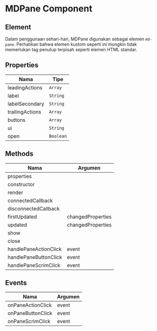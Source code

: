 # MDPane Component

## Element

Dalam penggunaan sehari-hari, MDPane digunakan sebagai elemen `md-pane`. Perhatikan bahwa elemen kustom seperti ini mungkin tidak memerlukan tag penutup terpisah seperti elemen HTML standar.

## Properties

| Nama | Tipe |
| --- | --- |
| leadingActions | `Array` |
| label | `String` |
| labelSecondary | `String` |
| trailingActions | `Array` |
| buttons | `Array` |
| ui | `String` |
| open | `Boolean` |

## Methods

| Nama | Argumen |
| --- | --- |
| properties |  |
| constructor |  |
| render |  |
| connectedCallback |  |
| disconnectedCallback |  |
| firstUpdated | changedProperties |
| updated | changedProperties |
| show |  |
| close |  |
| handlePaneActionClick | event |
| handlePaneButtonClick | event |
| handlePaneScrimClick | event |

## Events

| Nama | Argumen |
| --- | --- |
| onPaneActionClick | event |
| onPaneButtonClick | event |
| onPaneScrimClick | event |

